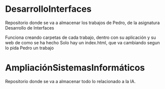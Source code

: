 # DesarrolloInterfaces
Repositorio donde se va a almacenar los trabajos de Pedro, de la asignatura Desarrollo de Interfaces

Funciona creando carpetas de cada trabajo, dentro con su aplicación y su web de como se ha hecho
Solo hay un index.html, que va cambiando segun lo pida Pedro un trabajo

# AmpliaciónSistemasInformáticos
Repositorio donde se va a almacenar todo lo relacionado a la IA.
